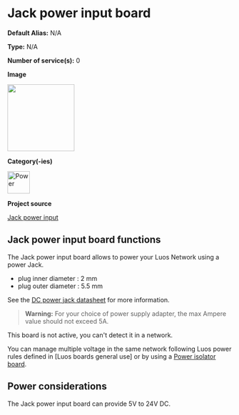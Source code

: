 # Jack power input board

<div className="cust_sheet" markdown="1">
<p className="cust_sheet-title" markdown="1"><strong>Default Alias:</strong> N/A</p>
<p className="cust_sheet-title" markdown="1"><strong>Type:</strong> N/A</p>
<p className="cust_sheet-title" markdown="1"><strong>Number of service(s):</strong> 0</p>
<p className="cust_sheet-title" markdown="1"><strong>Image</strong></p>
<p className="cust_indent" markdown="1"><img height="150" src="/img/jack-power-input-service.png"/></p>
<p className="cust_sheet-title" markdown="1"><strong>Category(-ies)</strong></p>
<p className="cust_indent" markdown="1">
<img height="50" src="/img/sticker-power.png" title="Power"/>
</p>
<p className="cust_sheet-title" markdown="1"><strong>Project source </strong></p>
<a className="github-button" data-size="large" aria-label="Star Luos-io/Luos on GitHub" href="https://github.com/Luos-io/Examples/tree/master/Hardware/wiring_and_power/Jack_power_input" target="_blank">Jack power input</a>
</div>

## Jack power input board functions

The Jack power input board allows to power your Luos Network using a power Jack.

- plug inner diameter : 2 mm
- plug outer diameter : 5.5 mm

See the <a href="https://datasheet.octopart.com/694106301002-W%C3%BCrth-Elektronik-datasheet-111088219.pdf" target="_blank">DC power jack datasheet</a> for more information.

> **Warning:** For your choice of power supply adapter, the max Ampere value should not exceed 5A.

This board is not active, you can't detect it in a network.

You can manage multiple voltage in the same network following Luos power rules defined in [Luos boards general use] or by using a [Power isolator board](./power-isolator.md).

## Power considerations

The Jack power input board can provide 5V to 24V DC.

